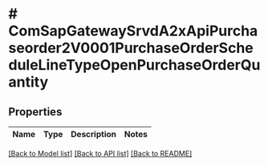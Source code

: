 # # ComSapGatewaySrvdA2xApiPurchaseorder2V0001PurchaseOrderScheduleLineTypeOpenPurchaseOrderQuantity

## Properties

Name | Type | Description | Notes
------------ | ------------- | ------------- | -------------

[[Back to Model list]](../../README.md#models) [[Back to API list]](../../README.md#endpoints) [[Back to README]](../../README.md)
